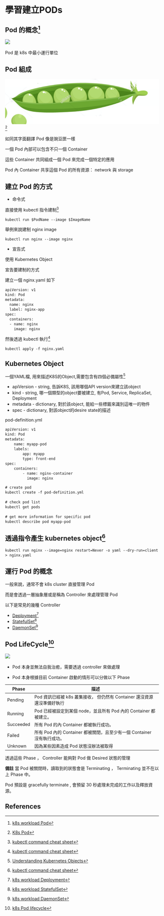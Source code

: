 # 學習建立PODs

## Pod 的概念[^2]

![](https://i.imgur.com/CUs7Se9.png)

Pod 是 k8s 中最小運行單位

## Pod 組成

![](https://raw.githubusercontent.com/QueenieCplusplus/K8s_Pod/master/Pod.png)[^6]

如同其字面翻譯 Pod 像是豌豆匣一樣

一個 Pod 內部可以包含不只一個 Container

這些 Container 共同組成一個 Pod 來完成一個特定的應用

Pod 內 Container 共享這個 Pod 的所有資源： network 與 storage

## 建立 Pod 的方式

* 命令式

直接使用 kubectl 指令建制[^8]

```shell=
kubectl run $PodName --image $ImageName
```

舉例來說建制 nginx image

```shell=
kubectl run nginx --image nginx
```

* 宣告式

使用 Kubernetes Object 

宣告要建制的方式

建立一個 nginx.yaml 如下

```yaml=
apiVersion: v1
kind: Pod
metadata:
  name: nginx
  label: nginx-app
spec:
  containers:
  - name: nginx
    image: nginx
```

然後透過 kubectl 執行[^8]

```shell=
kubectl apply -f nginx.yaml
```
## Kubernetes Object
一個YAML檔, 用來描述K8S的Object,需要包含有四個必備屬性[^1]
- apiVersion - string, 告訴K8S, 該用哪個API version來建立該object
- kind - string, 哪一個類型的object要被建立, 有Pod, Service, ReplicaSet, Deployment
- metadata - dictionary, 對於該object, 能給一些標籤來識別這唯一的物件
- spec - dictionary, 對該object的desire state的描述

pod-definition.yml
```yaml=
apiVersion: v1
kind: Pod
metadata:
    name: myapp-pod
    labels:
        app: myapp
        type: front-end
spec:
    containers:
        - name: nginx-container
          image: nginx
```
```bash=
# create pod
kubectl create -f pod-definition.yml

# check pod list
kubectl get pods

# get more information for specific pod
kubectl describe pod myapp-pod
```

## 透過指令產生 kubernetes object[^8]

```shell=
kubectl run nginx --image=nginx restart=Never -o yaml --dry-run=client > nginx.yaml
```
## 運行 Pod 的概念

一般來說，通常不會 k8s cluster 直接管理 Pod

而是會透過一層抽象層或是稱為 Controller 來處理管理 Pod 

以下是常見的幾種 Controller

* [Deployment](https://kubernetes.io/docs/concepts/workloads/controllers/deployment/)[^3]
* [StatefulSet](https://kubernetes.io/docs/concepts/workloads/controllers/statefulset/)[^4]
* [DaemonSet](https://kubernetes.io/docs/concepts/workloads/controllers/daemonset/)[^5]

## Pod LifeCycle[^7]

![](https://i.imgur.com/OZIuD8U.png)

* Pod 本身並無法自我治癒，需要透過 controller 來做處理

* Pod 本身根據目前 Container 啟動的情形可以分做以下 Phase


| Phase     | 描述                                                                    |
| --------- | ----------------------------------------------------------------------- |
| Pending   | Pod 資訊已經被 k8s 叢集接收， 但仍然有 Container 還沒資源還沒準備好執行 |
| Running   | Pod 已經被設定到某個 node，並且所有 Pod 內的 Container 都被建立。       |
| Succeeded | 所有 Pod 的內 Container 都被執行成功。                                  |
| Failed    | 所有 Pod 內的 Container 都被關閉，且至少有一個 Container 沒有執行成功。 |
| Unknown   | 因為某些因素造成 Pod 狀態沒辦法被取得                                   |

透過這些 Phase ， Controller 能夠對 Pod 做 Desired 狀態的管理

**備註** 當 Pod 被關閉時，讀取到的狀態會是 Terminating ， Terminating 並不在以上 Phase 中。

Pod 預設是 gracefully terminate , 會預留 30 秒處理未完成的工作以及釋放資源。
## References
[^1]: [Understanding Kubernetes Objects](https://kubernetes.io/docs/concepts/overview/working-with-objects/kubernetes-objects/#required-fields) 

[^2]: [k8s workload Pod](https://kubernetes.io/docs/concepts/workloads/pods/)

[^3]: [k8s workload Deployment](https://kubernetes.io/docs/concepts/workloads/controllers/deployment/)

[^4]: [k8s workload StatefulSet](https://kubernetes.io/docs/concepts/workloads/controllers/statefulset/)

[^5]: [k8s workload DaemonSet](https://kubernetes.io/docs/concepts/workloads/controllers/daemonset/)

[^6]: [K8s Pod](https://raw.githubusercontent.com/QueenieCplusplus/K8s_Pod/master/Pod.png)

[^7]: [k8s Pod lifecycle](https://kubernetes.io/docs/concepts/workloads/pods/pod-lifecycle/)

[^8]: [kubectl command cheat sheet](https://kubernetes.io/docs/reference/kubectl/cheatsheet/)